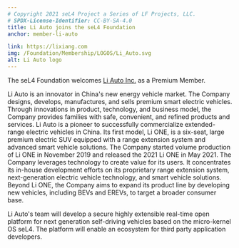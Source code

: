 ```yaml
---
# Copyright 2021 seL4 Project a Series of LF Projects, LLC.
# SPDX-License-Identifier: CC-BY-SA-4.0
title: Li Auto joins the seL4 Foundation
anchor: member-li-auto

link: https://lixiang.com
img: /Foundation/Membership/LOGOS/Li_Auto.svg
alt: Li Auto logo
---
```


The seL4 Foundation welcomes [Li Auto Inc.](https://lixiang.com) as a Premium
Member.

Li Auto is an innovator in China's new energy vehicle market. The Company
designs, develops, manufactures, and sells premium smart electric vehicles.
Through innovations in product, technology, and business model, the Company
provides families with safe, convenient, and refined products and services. Li
Auto is a pioneer to successfully commercialize extended-range electric vehicles
in China. Its first model, Li ONE, is a six-seat, large premium electric SUV
equipped with a range extension system and advanced smart vehicle solutions. The
Company started volume production of Li ONE in November 2019 and released the
2021 Li ONE in May 2021. The Company leverages technology to create value for
its users. It concentrates its in-house development efforts on its proprietary
range extension system, next-generation electric vehicle technology, and smart
vehicle solutions. Beyond Li ONE, the Company aims to expand its product line by
developing new vehicles, including BEVs and EREVs, to target a broader consumer
base.

Li Auto's team will develop a secure highly extensible real-time open platform
for next generation self-driving vehicles based on the micro-kernel OS seL4. The
platform will enable an ecosystem for third party application developers.

